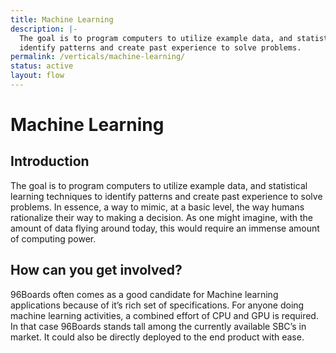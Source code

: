 ```yaml
---
title: Machine Learning
description: |-
  The goal is to program computers to utilize example data, and statistical learning techniques to
  identify patterns and create past experience to solve problems.
permalink: /verticals/machine-learning/
status: active
layout: flow
---
```


# Machine Learning

## Introduction

The goal is to program computers to utilize example data, and statistical learning techniques to
identify patterns and create past experience to solve problems. In essence, a way to mimic, at a
basic level, the way humans rationalize their way to making a decision. As one might imagine, with
the amount of data flying around today, this would require an immense amount of computing power.


## How can you get involved?

96Boards often comes as a good candidate for Machine learning applications because of it’s rich set
of specifications. For anyone doing machine learning activities, a combined effort of CPU and GPU
is required. In that case 96Boards stands tall among the currently available SBC’s in market. It
could also be directly deployed to the end product with ease.
